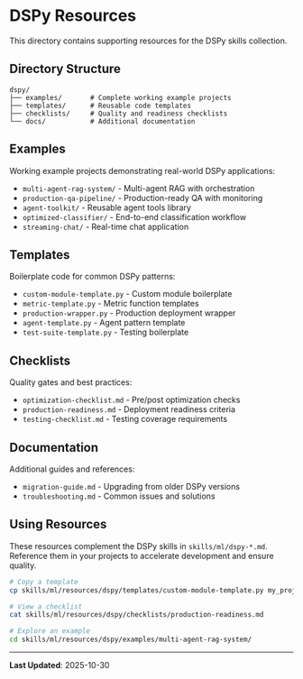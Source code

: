 # DSPy Resources

This directory contains supporting resources for the DSPy skills collection.

## Directory Structure

```
dspy/
├── examples/       # Complete working example projects
├── templates/      # Reusable code templates
├── checklists/     # Quality and readiness checklists
└── docs/           # Additional documentation
```

## Examples

Working example projects demonstrating real-world DSPy applications:
- `multi-agent-rag-system/` - Multi-agent RAG with orchestration
- `production-qa-pipeline/` - Production-ready QA with monitoring
- `agent-toolkit/` - Reusable agent tools library
- `optimized-classifier/` - End-to-end classification workflow
- `streaming-chat/` - Real-time chat application

## Templates

Boilerplate code for common DSPy patterns:
- `custom-module-template.py` - Custom module boilerplate
- `metric-template.py` - Metric function templates
- `production-wrapper.py` - Production deployment wrapper
- `agent-template.py` - Agent pattern template
- `test-suite-template.py` - Testing boilerplate

## Checklists

Quality gates and best practices:
- `optimization-checklist.md` - Pre/post optimization checks
- `production-readiness.md` - Deployment readiness criteria
- `testing-checklist.md` - Testing coverage requirements

## Documentation

Additional guides and references:
- `migration-guide.md` - Upgrading from older DSPy versions
- `troubleshooting.md` - Common issues and solutions

## Using Resources

These resources complement the DSPy skills in `skills/ml/dspy-*.md`. Reference them in your projects to accelerate development and ensure quality.

```bash
# Copy a template
cp skills/ml/resources/dspy/templates/custom-module-template.py my_project/

# View a checklist
cat skills/ml/resources/dspy/checklists/production-readiness.md

# Explore an example
cd skills/ml/resources/dspy/examples/multi-agent-rag-system/
```

---

**Last Updated**: 2025-10-30

